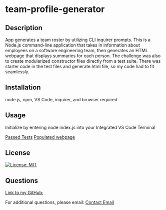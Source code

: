 # team-profile-generator

## Description

App generates a team roster by utilizing CLI inquirer prompts. This is a Node.js command-line application that takes in information about employees on a software engineering team, then generates an HTML webpage that displays summaries for each person. The challenge was also to create modularized constructor files directly from a test suite. There was starter code in the test files and generate.html file, so my code had to fit seamlessly.

## Installation

node.js, npm, VS Code, inquirer, and browser required

## Usage

Initialize by entering node index.js into your Integrated VS Code Terminal

[Passed Tests](./assets/screenshots/Screenshot%202023-04-28%20at%207.47.51%20PM.png)
[Populated webpage](./assets/screenshots/Screenshot%202023-04-28%20at%208.07.25%20PM.png)

## License

[![License: MIT](https://img.shields.io/badge/License-MIT-yellow.svg)](https://opensource.org/licenses/MIT)

## Questions

[Link to my GitHub:](https://github.com/stasiaDiamond)

For additional questions, please email: [Contact Email](mailto:nsisco@uw.edu)
